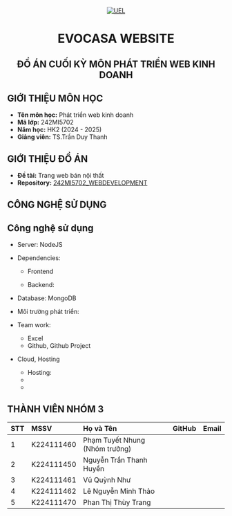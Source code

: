 <p align="center">
  <a href="https://www.uel.edu.vn/" title="Trường Đại học Kinh tế - Luật - ĐHQG HCM" >
    <img src="https://i.imgur.com/jTdznYS.jpeg" alt="UEL">
  </a>
</p>
<div align="center">

# EVOCASA WEBSITE

## ĐỒ ÁN CUỐI KỲ MÔN PHÁT TRIỂN WEB KINH DOANH
</div>

## GIỚI THIỆU MÔN HỌC

-    **Tên môn học:** Phát triển web kinh doanh
-    **Mã lớp:** 242MI5702
-    **Năm học:** HK2 (2024 - 2025)
-    **Giảng viên:** TS.Trần Duy Thanh


## GIỚI THIỆU ĐỒ ÁN

-    **Đề tài:** Trang web bán nội thất
-    **Repository:** [242MI5702_WEBDEVELOPMENT](https://github.com/thhuyenn19/242MI5702_WEBDEVELOPMENT)

## CÔNG NGHỆ SỬ DỤNG

## Công nghệ sử dụng

- Server: NodeJS
- Dependencies:
  - Frontend

  - Backend:

- Database: MongoDB
- Môi trường phát triển:
- Team work:
  - Excel
  - Github, Github Project
- Cloud, Hosting
  - Hosting: 
  -
  - 
## THÀNH VIÊN NHÓM 3 

| STT | MSSV       | Họ và Tên                      | GitHub                            | Email                  |
| :-- | :--------- | :----------------------------- | :-------------------------------- | :--------------------- |
| 1   | K224111460 | Phạm Tuyết Nhung (Nhóm trưởng) |                                   |  |
| 2   | K224111450 | Nguyễn Trần Thanh Huyền        |       |  |
| 3   | K224111461 | Vũ Quỳnh Như                   |           | |
| 4   | K224111462 | Lê Nguyễn Minh Thảo            |  |  |
| 5   | K224111470 | Phan Thị Thùy Trang            |  | |
